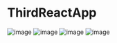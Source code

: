 # ThirdReactApp

![image](https://user-images.githubusercontent.com/99486972/169687230-4f6e6471-3c30-4519-b185-902385f1e488.png)
![image](https://user-images.githubusercontent.com/99486972/169686699-7805cc89-b2a4-47cf-a29b-fea9f9631212.png)
![image](https://user-images.githubusercontent.com/99486972/169686707-ae6fc0e4-f9cd-4996-9c3f-177d9be6d3ff.png)
![image](https://user-images.githubusercontent.com/99486972/169686711-efb5eafa-323d-4c15-bb8f-43e0d1b5e4ad.png)
